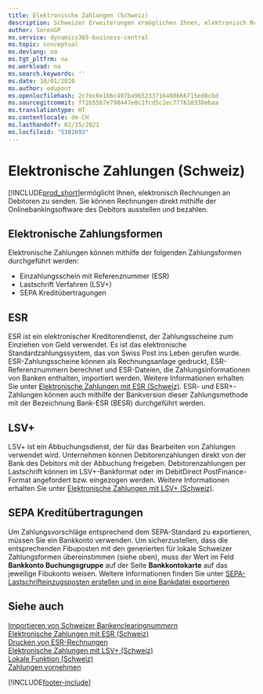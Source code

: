 ```yaml
---
title: Elektronische Zahlungen (Schweiz)
description: Schweizer Erweiterungen ermöglichen Ihnen, elektronisch Rechnungen an Debitoren zu senden. Sie können Rechnungen direkt mithilfe der Onlinebankingsoftware des Debitors ausstellen und bezahlen.
author: SorenGP
ms.service: dynamics365-business-central
ms.topic: conceptual
ms.devlang: na
ms.tgt_pltfrm: na
ms.workload: na
ms.search.keywords: ''
ms.date: 10/01/2020
ms.author: edupont
ms.openlocfilehash: 2c7ec0e1b6c497ba965233716480b66715ed8c8d
ms.sourcegitcommit: ff2b55b7e790447e0c1fcd5c2ec7f7610338ebaa
ms.translationtype: HT
ms.contentlocale: de-CH
ms.lasthandoff: 02/15/2021
ms.locfileid: "5382693"
---
```

# <a name="swiss-electronic-payments"></a>Elektronische Zahlungen (Schweiz)
[!INCLUDE[prod_short](../../includes/prod_short.md)]ermöglicht Ihnen, elektronisch Rechnungen an Debitoren zu senden. Sie können Rechnungen direkt mithilfe der Onlinebankingsoftware des Debitors ausstellen und bezahlen.  

## <a name="electronic-payment-methods"></a>Elektronische Zahlungsformen  
Elektronische Zahlungen können mithilfe der folgenden Zahlungsformen durchgeführt werden:  

- Einzahlungsschein mit Referenznummer (ESR)  
- Lastschrift Verfahren (LSV+)  
- SEPA Kreditübertragungen  

## <a name="esr"></a>ESR  
ESR ist ein elektronischer Kreditorendienst, der Zahlungsscheine zum Einziehen von Geld verwendet. Es ist das elektronische Standardzahlungssystem, das von Swiss Post ins Leben gerufen wurde. ESR-Zahlungsscheine können als Rechnungsanlage gedruckt, ESR-Referenznummern berechnet und ESR-Dateien, die Zahlungsinformationen von Banken enthalten, importiert werden. Weitere Informationen erhalten Sie unter [Elektronische Zahlungen mit ESR (Schweiz)](how-to-print-esr-invoices.md). ESR- und ESR+-Zahlungen können auch mithilfe der Bankversion dieser Zahlungsmethode mit der Bezeichnung Bank-ESR (BESR) durchgeführt werden.  

## <a name="lsv"></a>LSV+  
LSV+ ist ein Abbuchungsdienst, der für das Bearbeiten von Zahlungen verwendet wird. Unternehmen können Debitorenzahlungen direkt von der Bank des Debitors mit der Abbuchung freigeben. Debitorenzahlungen per Lastschrift können im LSV+-Bankformat oder im DebitDirect PostFinance-Format angefordert bzw. eingezogen werden. Weitere Informationen erhalten Sie unter [Elektronische Zahlungen mit LSV+ (Schweiz)](swiss-electronic-payments-using-lsv-.md).  

## <a name="sepa-credit-transfers"></a>SEPA Kreditübertragungen  
Um Zahlungsvorschläge entsprechend dem SEPA-Standard zu exportieren, müssen Sie ein Bankkonto verwenden. Um sicherzustellen, dass die entsprechenden Fibuposten mit den generierten für lokale Schweizer Zahlungsformen übereinstimmen (siehe oben), muss der Wert im Feld **Bankkonto Buchungsgruppe** auf der Seite **Bankkontokarte** auf das jeweilige Fibukonto weisen. Weitere Informationen finden Sie unter [SEPA-Lastschrifteinzugsposten erstellen und in eine Bankdatei exportieren](../../finance-collect-payments-with-sepa-direct-debit.md#creating-sepa-direct-debit-collection-entries-and-export-to-a-bank-file)  

## <a name="see-also"></a>Siehe auch  
 [Importieren von Schweizer Bankenclearingnummern](how-to-import-swiss-bank-clearing-numbers.md)  
 [Elektronische Zahlungen mit ESR (Schweiz)](swiss-electronic-payments-using-esr.md)  
 [Drucken von ESR-Rechnungen](how-to-print-esr-invoices.md)  
 [Elektronische Zahlungen mit LSV+ (Schweiz)](swiss-electronic-payments-using-lsv-.md)  
 [Lokale Funktion (Schweiz)](switzerland-local-functionality.md)  
 [Zahlungen vornehmen](../../payables-make-payments.md)


[!INCLUDE[footer-include](../../includes/footer-banner.md)]